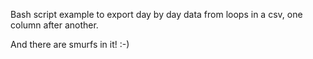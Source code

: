 Bash script example to export day by day data from loops in a csv, one column after another.

And there are smurfs in it! :-)
